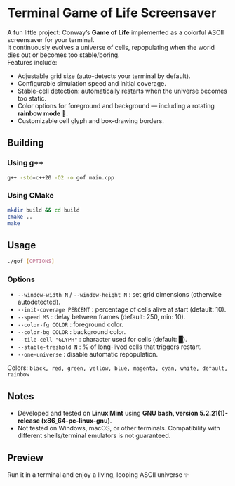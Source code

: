 
# Terminal Game of Life Screensaver

A fun little project: Conway’s **Game of Life** implemented as a colorful ASCII screensaver for your terminal.  
It continuously evolves a universe of cells, repopulating when the world dies out or becomes too stable/boring.  
Features include:

- Adjustable grid size (auto-detects your terminal by default).
- Configurable simulation speed and initial coverage.
- Stable-cell detection: automatically restarts when the universe becomes too static.
- Color options for foreground and background — including a rotating **rainbow mode** 🌈.
- Customizable cell glyph and box-drawing borders.

## Building

### Using g++
```bash
g++ -std=c++20 -O2 -o gof main.cpp
```

### Using CMake

```bash
mkdir build && cd build
cmake ..
make
```

## Usage

```bash
./gof [OPTIONS]
```

### Options

* `--window-width N` / `--window-height N` : set grid dimensions (otherwise autodetected).
* `--init-coverage PERCENT` : percentage of cells alive at start (default: 10).
* `--speed MS` : delay between frames (default: 250, min: 10).
* `--color-fg COLOR` : foreground color.
* `--color-bg COLOR` : background color.
* `--tile-cell "GLYPH"` : character used for cells (default: █).
* `--stable-treshold N` : % of long-lived cells that triggers restart.
* `--one-universe` : disable automatic repopulation.

Colors: `black, red, green, yellow, blue, magenta, cyan, white, default, rainbow`

## Notes

* Developed and tested on **Linux Mint** using
  **GNU bash, version 5.2.21(1)-release (x86\_64-pc-linux-gnu)**.
* Not tested on Windows, macOS, or other terminals.
  Compatibility with different shells/terminal emulators is not guaranteed.

## Preview

Run it in a terminal and enjoy a living, looping ASCII universe ✨

